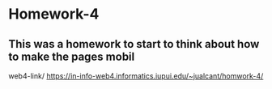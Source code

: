 # Homework-4

## This was a homework to start to think about how to make the pages mobil

web4-link/
https://in-info-web4.informatics.iupui.edu/~jualcant/homwork-4/
